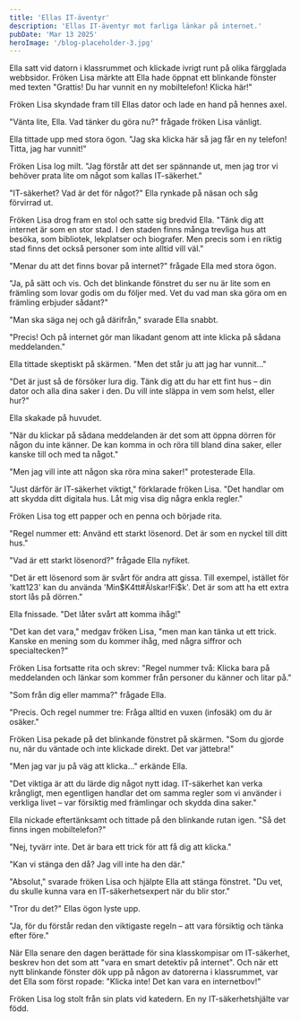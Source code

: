 ```yaml
---
title: 'Ellas IT-äventyr'
description: 'Ellas IT-äventyr mot farliga länkar på internet.'
pubDate: 'Mar 13 2025'
heroImage: '/blog-placeholder-3.jpg'
---
```


Ella satt vid datorn i klassrummet och klickade ivrigt runt på olika färgglada webbsidor. Fröken Lisa märkte att Ella hade öppnat ett blinkande fönster med texten "Grattis! Du har vunnit en ny mobiltelefon! Klicka här!"

Fröken Lisa skyndade fram till Ellas dator och lade en hand på hennes axel.

"Vänta lite, Ella. Vad tänker du göra nu?" frågade fröken Lisa vänligt.

Ella tittade upp med stora ögon. "Jag ska klicka här så jag får en ny telefon! Titta, jag har vunnit!"

Fröken Lisa log milt. "Jag förstår att det ser spännande ut, men jag tror vi behöver prata lite om något som kallas IT-säkerhet."

"IT-säkerhet? Vad är det för något?" Ella rynkade på näsan och såg förvirrad ut.

Fröken Lisa drog fram en stol och satte sig bredvid Ella. "Tänk dig att internet är som en stor stad. I den staden finns många trevliga hus att besöka, som bibliotek, lekplatser och biografer. Men precis som i en riktig stad finns det också personer som inte alltid vill väl."

"Menar du att det finns bovar på internet?" frågade Ella med stora ögon.

"Ja, på sätt och vis. Och det blinkande fönstret du ser nu är lite som en främling som lovar godis om du följer med. Vet du vad man ska göra om en främling erbjuder sådant?"

"Man ska säga nej och gå därifrån," svarade Ella snabbt.

"Precis! Och på internet gör man likadant genom att inte klicka på sådana meddelanden."

Ella tittade skeptiskt på skärmen. "Men det står ju att jag har vunnit..."

"Det är just så de försöker lura dig. Tänk dig att du har ett fint hus – din dator och alla dina saker i den. Du vill inte släppa in vem som helst, eller hur?"

Ella skakade på huvudet.

"När du klickar på sådana meddelanden är det som att öppna dörren för någon du inte känner. De kan komma in och röra till bland dina saker, eller kanske till och med ta något."

"Men jag vill inte att någon ska röra mina saker!" protesterade Ella.

"Just därför är IT-säkerhet viktigt," förklarade fröken Lisa. "Det handlar om att skydda ditt digitala hus. Låt mig visa dig några enkla regler."

Fröken Lisa tog ett papper och en penna och började rita.

"Regel nummer ett: Använd ett starkt lösenord. Det är som en nyckel till ditt hus."

"Vad är ett starkt lösenord?" frågade Ella nyfiket.

"Det är ett lösenord som är svårt för andra att gissa. Till exempel, istället för 'katt123' kan du använda 'Min$K4tt#Älskar!Fi$k'. Det är som att ha ett extra stort lås på dörren."

Ella fnissade. "Det låter svårt att komma ihåg!"

"Det kan det vara," medgav fröken Lisa, "men man kan tänka ut ett trick. Kanske en mening som du kommer ihåg, med några siffror och specialtecken?"

Fröken Lisa fortsatte rita och skrev: "Regel nummer två: Klicka bara på meddelanden och länkar som kommer från personer du känner och litar på."

"Som från dig eller mamma?" frågade Ella.

"Precis. Och regel nummer tre: Fråga alltid en vuxen (infosäk) om du är osäker."

Fröken Lisa pekade på det blinkande fönstret på skärmen. "Som du gjorde nu, när du väntade och inte klickade direkt. Det var jättebra!"

"Men jag var ju på väg att klicka..." erkände Ella.

"Det viktiga är att du lärde dig något nytt idag. IT-säkerhet kan verka krångligt, men egentligen handlar det om samma regler som vi använder i verkliga livet – var försiktig med främlingar och skydda dina saker."

Ella nickade eftertänksamt och tittade på den blinkande rutan igen. "Så det finns ingen mobiltelefon?"

"Nej, tyvärr inte. Det är bara ett trick för att få dig att klicka."

"Kan vi stänga den då? Jag vill inte ha den där."

"Absolut," svarade fröken Lisa och hjälpte Ella att stänga fönstret. "Du vet, du skulle kunna vara en IT-säkerhetsexpert när du blir stor."

"Tror du det?" Ellas ögon lyste upp.

"Ja, för du förstår redan den viktigaste regeln – att vara försiktig och tänka efter före."

När Ella senare den dagen berättade för sina klasskompisar om IT-säkerhet, beskrev hon det som att "vara en smart detektiv på internet". Och när ett nytt blinkande fönster dök upp på någon av datorerna i klassrummet, var det Ella som först ropade: "Klicka inte! Det kan vara en internetbov!"

Fröken Lisa log stolt från sin plats vid katedern. En ny IT-säkerhetshjälte var född.
